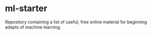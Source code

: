 # ml-starter
Repository containing a list of useful, free online material for beginning adepts of machine learning.
